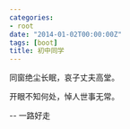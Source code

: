 ```yaml
---
categories:
- root
date: "2014-01-02T00:00:00Z"
tags: [boot]
title: 初中同学
---
```


同窗绝尘长眠，哀子丈夫高堂。

开眼不知何处，悼人世事无常。

-- 一路好走
